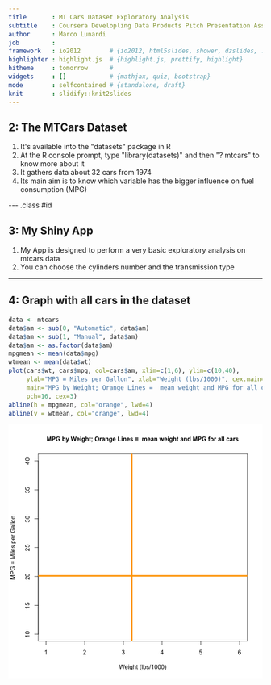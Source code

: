 ```yaml
---
title       : MT Cars Dataset Exploratory Analysis
subtitle    : Coursera Developling Data Products Pitch Presentation Assignment
author      : Marco Lunardi
job         : 
framework   : io2012        # {io2012, html5slides, shower, dzslides, ...}
highlighter : highlight.js  # {highlight.js, prettify, highlight}
hitheme     : tomorrow      # 
widgets     : []            # {mathjax, quiz, bootstrap}
mode        : selfcontained # {standalone, draft}
knit        : slidify::knit2slides
---
```


## 2: The MTCars Dataset

1. It's available into the "datasets" package in R
2. At the R console prompt, type "library(datasets)" and then "? mtcars" to know more about it
3. It gathers data about 32 cars from 1974
4. Its main aim is to know which variable has the bigger influence on fuel consumption (MPG)

--- .class #id 

## 3: My Shiny App

1. My App is designed to perform a very basic exploratory analysis on mtcars data
2. You can choose the cylinders number and the transmission type

---

## 4: Graph with all cars in the dataset




```r
data <- mtcars
data$am <- sub(0, "Automatic", data$am)
data$am <- sub(1, "Manual", data$am)
data$am <- as.factor(data$am)
mpgmean <- mean(data$mpg)
wtmean <- mean(data$wt)
plot(cars$wt, cars$mpg, col=cars$am, xlim=c(1,6), ylim=c(10,40), 
     ylab="MPG = Miles per Gallon", xlab="Weight (lbs/1000)", cex.main=1,
     main="MPG by Weight; Orange Lines =  mean weight and MPG for all cars",
     pch=16, cex=3)
abline(h = mpgmean, col="orange", lwd=4)
abline(v = wtmean, col="orange", lwd=4)
```

![plot of chunk unnamed-chunk-2](assets/fig/unnamed-chunk-2-1.png) 
